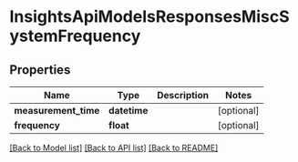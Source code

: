 # InsightsApiModelsResponsesMiscSystemFrequency

## Properties
Name | Type | Description | Notes
------------ | ------------- | ------------- | -------------
**measurement_time** | **datetime** |  | [optional] 
**frequency** | **float** |  | [optional] 

[[Back to Model list]](../README.md#documentation-for-models) [[Back to API list]](../README.md#documentation-for-api-endpoints) [[Back to README]](../README.md)

